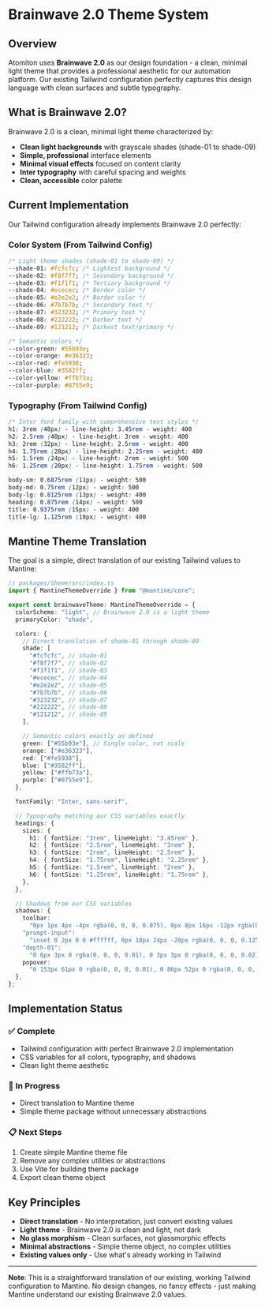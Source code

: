 # Brainwave 2.0 Theme System

## Overview

Atomiton uses **Brainwave 2.0** as our design foundation - a clean, minimal light theme that provides a professional aesthetic for our automation platform. Our existing Tailwind configuration perfectly captures this design language with clean surfaces and subtle typography.

## What is Brainwave 2.0?

Brainwave 2.0 is a clean, minimal light theme characterized by:

- **Clean light backgrounds** with grayscale shades (shade-01 to shade-09)
- **Simple, professional** interface elements
- **Minimal visual effects** focused on content clarity
- **Inter typography** with careful spacing and weights
- **Clean, accessible** color palette

## Current Implementation

Our Tailwind configuration already implements Brainwave 2.0 perfectly:

### Color System (From Tailwind Config)

```css
/* Light theme shades (shade-01 to shade-09) */
--shade-01: #fcfcfc; /* Lightest background */
--shade-02: #f8f7f7; /* Secondary background */
--shade-03: #f1f1f1; /* Tertiary background */
--shade-04: #ececec; /* Border color */
--shade-05: #e2e2e2; /* Border color */
--shade-06: #7b7b7b; /* Secondary text */
--shade-07: #323232; /* Primary text */
--shade-08: #222222; /* Darker text */
--shade-09: #121212; /* Darkest text/primary */

/* Semantic colors */
--color-green: #55b93e;
--color-orange: #e36323;
--color-red: #fe5938;
--color-blue: #3582ff;
--color-yellow: #ffb73a;
--color-purple: #8755e9;
```

### Typography (From Tailwind Config)

```css
/* Inter font family with comprehensive text styles */
h1: 3rem (48px) - line-height: 3.45rem - weight: 400
h2: 2.5rem (40px) - line-height: 3rem - weight: 400
h3: 2rem (32px) - line-height: 2.5rem - weight: 400
h4: 1.75rem (28px) - line-height: 2.25rem - weight: 400
h5: 1.5rem (24px) - line-height: 2rem - weight: 500
h6: 1.25rem (20px) - line-height: 1.75rem - weight: 500

body-sm: 0.6875rem (11px) - weight: 500
body-md: 0.75rem (12px) - weight: 500
body-lg: 0.8125rem (13px) - weight: 400
heading: 0.875rem (14px) - weight: 500
title: 0.9375rem (15px) - weight: 400
title-lg: 1.125rem (18px) - weight: 400
```

## Mantine Theme Translation

The goal is a simple, direct translation of our existing Tailwind values to Mantine:

```typescript
// packages/theme/src/index.ts
import { MantineThemeOverride } from "@mantine/core";

export const brainwaveTheme: MantineThemeOverride = {
  colorScheme: "light", // Brainwave 2.0 is a light theme
  primaryColor: "shade",

  colors: {
    // Direct translation of shade-01 through shade-09
    shade: [
      "#fcfcfc", // shade-01
      "#f8f7f7", // shade-02
      "#f1f1f1", // shade-03
      "#ececec", // shade-04
      "#e2e2e2", // shade-05
      "#7b7b7b", // shade-06
      "#323232", // shade-07
      "#222222", // shade-08
      "#121212", // shade-09
    ],

    // Semantic colors exactly as defined
    green: ["#55b93e"], // Single color, not scale
    orange: ["#e36323"],
    red: ["#fe5938"],
    blue: ["#3582ff"],
    yellow: ["#ffb73a"],
    purple: ["#8755e9"],
  },

  fontFamily: "Inter, sans-serif",

  // Typography matching our CSS variables exactly
  headings: {
    sizes: {
      h1: { fontSize: "3rem", lineHeight: "3.45rem" },
      h2: { fontSize: "2.5rem", lineHeight: "3rem" },
      h3: { fontSize: "2rem", lineHeight: "2.5rem" },
      h4: { fontSize: "1.75rem", lineHeight: "2.25rem" },
      h5: { fontSize: "1.5rem", lineHeight: "2rem" },
      h6: { fontSize: "1.25rem", lineHeight: "1.75rem" },
    },
  },

  // Shadows from our CSS variables
  shadows: {
    toolbar:
      "0px 1px 4px -4px rgba(0, 0, 0, 0.075), 0px 8px 16px -12px rgba(0, 0, 0, 0.125)",
    "prompt-input":
      "inset 0 2px 0 0 #ffffff, 0px 18px 24px -20px rgba(0, 0, 0, 0.125), 0px 8px 16px -12px rgba(0, 0, 0, 0.075)",
    "depth-01":
      "0 6px 3px 0 rgba(0, 0, 0, 0.01), 0 3px 3px 0 rgba(0, 0, 0, 0.02), 0 1px 1px 0 rgba(0, 0, 0, 0.02)",
    popover:
      "0 153px 61px 0 rgba(0, 0, 0, 0.01), 0 86px 52px 0 rgba(0, 0, 0, 0.04), 0 38px 38px 0 rgba(0, 0, 0, 0.06), 0 10px 21px 0 rgba(0, 0, 0, 0.07)",
  },
};
```

## Implementation Status

### ✅ Complete

- Tailwind configuration with perfect Brainwave 2.0 implementation
- CSS variables for all colors, typography, and shadows
- Clean light theme aesthetic

### 🔄 In Progress

- Direct translation to Mantine theme
- Simple theme package without unnecessary abstractions

### 📋 Next Steps

1. Create simple Mantine theme file
2. Remove any complex utilities or abstractions
3. Use Vite for building theme package
4. Export clean theme object

## Key Principles

- **Direct translation** - No interpretation, just convert existing values
- **Light theme** - Brainwave 2.0 is clean and light, not dark
- **No glass morphism** - Clean surfaces, not glassmorphic effects
- **Minimal abstractions** - Simple theme object, no complex utilities
- **Existing values only** - Use what's already working in Tailwind

---

**Note**: This is a straightforward translation of our existing, working Tailwind configuration to Mantine. No design changes, no fancy effects - just making Mantine understand our existing Brainwave 2.0 values.
